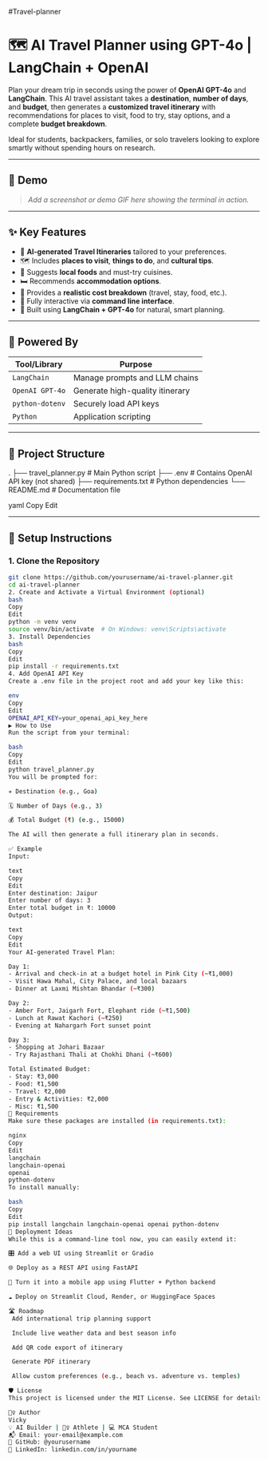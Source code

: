#Travel-planner
# 🗺️ AI Travel Planner using GPT-4o | LangChain + OpenAI

Plan your dream trip in seconds using the power of **OpenAI GPT-4o** and **LangChain**. This AI travel assistant takes a **destination**, **number of days**, and **budget**, then generates a **customized travel itinerary** with recommendations for places to visit, food to try, stay options, and a complete **budget breakdown**.

Ideal for students, backpackers, families, or solo travelers looking to explore smartly without spending hours on research.

---

## 📸 Demo

> _Add a screenshot or demo GIF here showing the terminal in action._

---

## ✨ Key Features

- 🧭 **AI-generated Travel Itineraries** tailored to your preferences.
- 🗺️ Includes **places to visit**, **things to do**, and **cultural tips**.
- 🍱 Suggests **local foods** and must-try cuisines.
- 🛏️ Recommends **accommodation options**.
- 💸 Provides a **realistic cost breakdown** (travel, stay, food, etc.).
- 🔁 Fully interactive via **command line interface**.
- 🤖 Built using **LangChain + GPT-4o** for natural, smart planning.

---

## 🧠 Powered By

| Tool/Library    | Purpose                             |
|----------------|-------------------------------------|
| `LangChain`     | Manage prompts and LLM chains      |
| `OpenAI GPT-4o` | Generate high-quality itinerary     |
| `python-dotenv` | Securely load API keys             |
| `Python`        | Application scripting              |

---

## 📁 Project Structure

.
├── travel_planner.py # Main Python script
├── .env # Contains OpenAI API key (not shared)
├── requirements.txt # Python dependencies
└── README.md # Documentation file

yaml
Copy
Edit

---

## 🔧 Setup Instructions

### 1. Clone the Repository

```bash
git clone https://github.com/yourusername/ai-travel-planner.git
cd ai-travel-planner
2. Create and Activate a Virtual Environment (optional)
bash
Copy
Edit
python -m venv venv
source venv/bin/activate  # On Windows: venv\Scripts\activate
3. Install Dependencies
bash
Copy
Edit
pip install -r requirements.txt
4. Add OpenAI API Key
Create a .env file in the project root and add your key like this:

env
Copy
Edit
OPENAI_API_KEY=your_openai_api_key_here
▶️ How to Use
Run the script from your terminal:

bash
Copy
Edit
python travel_planner.py
You will be prompted for:

✈️ Destination (e.g., Goa)

🗓️ Number of Days (e.g., 3)

💰 Total Budget (₹) (e.g., 15000)

The AI will then generate a full itinerary plan in seconds.

✅ Example
Input:

text
Copy
Edit
Enter destination: Jaipur
Enter number of days: 3
Enter total budget in ₹: 10000
Output:

text
Copy
Edit
Your AI-generated Travel Plan:

Day 1:
- Arrival and check-in at a budget hotel in Pink City (~₹1,000)
- Visit Hawa Mahal, City Palace, and local bazaars
- Dinner at Laxmi Mishtan Bhandar (~₹300)

Day 2:
- Amber Fort, Jaigarh Fort, Elephant ride (~₹1,500)
- Lunch at Rawat Kachori (~₹250)
- Evening at Nahargarh Fort sunset point

Day 3:
- Shopping at Johari Bazaar
- Try Rajasthani Thali at Chokhi Dhani (~₹600)

Total Estimated Budget:
- Stay: ₹3,000
- Food: ₹1,500
- Travel: ₹2,000
- Entry & Activities: ₹2,000
- Misc: ₹1,500
📌 Requirements
Make sure these packages are installed (in requirements.txt):

nginx
Copy
Edit
langchain
langchain-openai
openai
python-dotenv
To install manually:

bash
Copy
Edit
pip install langchain langchain-openai openai python-dotenv
🚀 Deployment Ideas
While this is a command-line tool now, you can easily extend it:

🎛️ Add a web UI using Streamlit or Gradio

🌐 Deploy as a REST API using FastAPI

📲 Turn it into a mobile app using Flutter + Python backend

☁️ Deploy on Streamlit Cloud, Render, or HuggingFace Spaces

🛣️ Roadmap
 Add international trip planning support

 Include live weather data and best season info

 Add QR code export of itinerary

 Generate PDF itinerary

 Allow custom preferences (e.g., beach vs. adventure vs. temples)

🛡️ License
This project is licensed under the MIT License. See LICENSE for details.

🙋‍♀️ Author
Vicky
💡 AI Builder | 🏃‍♀️ Athlete | 💻 MCA Student
📬 Email: your-email@example.com
🔗 GitHub: @yourusername
🔗 LinkedIn: linkedin.com/in/yourname

